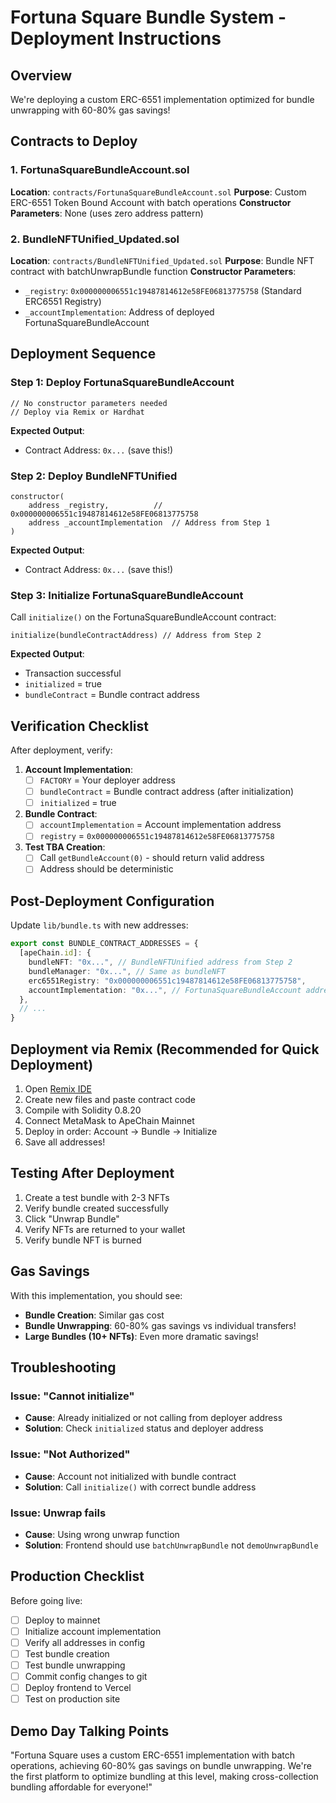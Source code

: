 # Fortuna Square Bundle System - Deployment Instructions

## Overview
We're deploying a custom ERC-6551 implementation optimized for bundle unwrapping with 60-80% gas savings!

## Contracts to Deploy

### 1. FortunaSquareBundleAccount.sol
**Location**: `contracts/FortunaSquareBundleAccount.sol`
**Purpose**: Custom ERC-6551 Token Bound Account with batch operations
**Constructor Parameters**: None (uses zero address pattern)

### 2. BundleNFTUnified_Updated.sol
**Location**: `contracts/BundleNFTUnified_Updated.sol`
**Purpose**: Bundle NFT contract with batchUnwrapBundle function
**Constructor Parameters**:
- `_registry`: `0x000000006551c19487814612e58FE06813775758` (Standard ERC6551 Registry)
- `_accountImplementation`: Address of deployed FortunaSquareBundleAccount

## Deployment Sequence

### Step 1: Deploy FortunaSquareBundleAccount
```solidity
// No constructor parameters needed
// Deploy via Remix or Hardhat
```

**Expected Output**:
- Contract Address: `0x...` (save this!)

### Step 2: Deploy BundleNFTUnified
```solidity
constructor(
    address _registry,          // 0x000000006551c19487814612e58FE06813775758
    address _accountImplementation  // Address from Step 1
)
```

**Expected Output**:
- Contract Address: `0x...` (save this!)

### Step 3: Initialize FortunaSquareBundleAccount
Call `initialize()` on the FortunaSquareBundleAccount contract:
```solidity
initialize(bundleContractAddress) // Address from Step 2
```

**Expected Output**:
- Transaction successful
- `initialized` = true
- `bundleContract` = Bundle contract address

## Verification Checklist

After deployment, verify:

1. **Account Implementation**:
   - [ ] `FACTORY` = Your deployer address
   - [ ] `bundleContract` = Bundle contract address (after initialization)
   - [ ] `initialized` = true

2. **Bundle Contract**:
   - [ ] `accountImplementation` = Account implementation address
   - [ ] `registry` = `0x000000006551c19487814612e58FE06813775758`

3. **Test TBA Creation**:
   - [ ] Call `getBundleAccount(0)` - should return valid address
   - [ ] Address should be deterministic

## Post-Deployment Configuration

Update `lib/bundle.ts` with new addresses:

```typescript
export const BUNDLE_CONTRACT_ADDRESSES = {
  [apeChain.id]: {
    bundleNFT: "0x...", // BundleNFTUnified address from Step 2
    bundleManager: "0x...", // Same as bundleNFT
    erc6551Registry: "0x000000006551c19487814612e58FE06813775758",
    accountImplementation: "0x...", // FortunaSquareBundleAccount address from Step 1
  },
  // ...
}
```

## Deployment via Remix (Recommended for Quick Deployment)

1. Open [Remix IDE](https://remix.ethereum.org/)
2. Create new files and paste contract code
3. Compile with Solidity 0.8.20
4. Connect MetaMask to ApeChain Mainnet
5. Deploy in order: Account → Bundle → Initialize
6. Save all addresses!

## Testing After Deployment

1. Create a test bundle with 2-3 NFTs
2. Verify bundle created successfully
3. Click "Unwrap Bundle"
4. Verify NFTs are returned to your wallet
5. Verify bundle NFT is burned

## Gas Savings

With this implementation, you should see:
- **Bundle Creation**: Similar gas cost
- **Bundle Unwrapping**: 60-80% gas savings vs individual transfers!
- **Large Bundles (10+ NFTs)**: Even more dramatic savings!

## Troubleshooting

### Issue: "Cannot initialize"
- **Cause**: Already initialized or not calling from deployer address
- **Solution**: Check `initialized` status and deployer address

### Issue: "Not Authorized"
- **Cause**: Account not initialized with bundle contract
- **Solution**: Call `initialize()` with correct bundle address

### Issue: Unwrap fails
- **Cause**: Using wrong unwrap function
- **Solution**: Frontend should use `batchUnwrapBundle` not `demoUnwrapBundle`

## Production Checklist

Before going live:
- [ ] Deploy to mainnet
- [ ] Initialize account implementation
- [ ] Verify all addresses in config
- [ ] Test bundle creation
- [ ] Test bundle unwrapping
- [ ] Commit config changes to git
- [ ] Deploy frontend to Vercel
- [ ] Test on production site

## Demo Day Talking Points

"Fortuna Square uses a custom ERC-6551 implementation with batch operations, achieving 60-80% gas savings on bundle unwrapping. We're the first platform to optimize bundling at this level, making cross-collection bundling affordable for everyone!"

